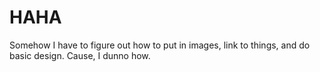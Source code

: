 # HAHA

Somehow I have to figure out how to put in images, link to things, and do basic design. Cause, I dunno how.
